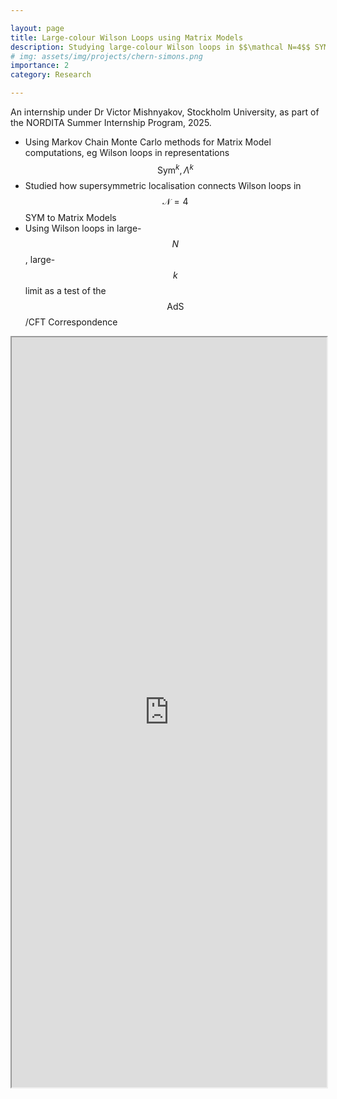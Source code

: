 ```yaml
---

layout: page
title: Large-colour Wilson Loops using Matrix Models
description: Studying large-colour Wilson loops in $$\mathcal N=4$$ SYM as a test of the $$\mathrm{AdS}$$/CFT Correspondence.
# img: assets/img/projects/chern-simons.png
importance: 2
category: Research

---
```

<!--\href{}{Presentation}-->

An internship under Dr Victor Mishnyakov, Stockholm University, as part of the NORDITA Summer Internship Program, 2025.

- Using Markov Chain Monte Carlo methods for Matrix Model computations, eg Wilson loops in representations $$\mathrm{Sym}^k,\Lambda^k$$
- Studied how supersymmetric localisation connects Wilson loops in $$\mathcal N=4$$ SYM to Matrix Models
- Using Wilson loops in large-$$N$$, large-$$k$$ limit as a test of the $$\mathrm{AdS}$$/CFT Correspondence


<iframe
  src="https://github.com/RehmatSChawla/MCMC-Matrix-Models/blob/9323cfca9071236d3f3922e4f69917fa66afcbd4/Presentation.pdf"
  width="100%"
  height="1200px"
  allow="autoplay"
></iframe>



<!--
\repoint{Knot Polynomials from $\mathcal N=4$ SYM}[Bachelor's Thesis II]{Spring '24}[Guide : Prof. Pichai Ramadevi, Department of Physics, IITB][Polynomial knot invariants can be derived by counting solutions of BHN localisation equations modifed by surface operators.\hspace*{-1ex}]
\begin{newitemize}
    \item Used knot parametrisations, numerical techniques on Lie groups to study BHN solution space and derive knot polynomials
    \item Surveyed surface operators' role in supersymmetric theories and modification of BHN equations in their presence
\end{newitemize}

\repoint{Knot Invariants from Perturbative Chern Simons}[Bachelor's Thesis I][\href{https://github.com/RehmatSChawla/Perturbative-Chern-Simons/blob/main/Report.pdf}{Report}][\href{https://github.com/RehmatSChawla/Perturbative-Chern-Simons/blob/main/Presentation.pdf}{Presentation}]{}[Guide : Prof. Pichai Ramadevi, Department of Physics, IITB\pointdate{Fall '23}][The Chern-Simons topological QFT is exactly solvable but can also be studied perturbatively. The topological nature of the theory allows use in deriving knot invariants, objects which distinguish knots.]
\begin{newitemize}
    \item Investigated knot parametrisations and integration techniques to efficiently compute invariants using Mathematica
    \item Derived integral forms of Vassiliev invariants from Wilson loop operators in a Chern-Simons theory
    % \item Surveyed literature on topological QFTs, Chern-Simons theories and their applications such as the quantum hall effect
    % \item Derived Feynman Rules following a Faddeev-Popov procedure to calculate Vassiliev invariants from Wilson loop VEVs
    % \item Studied loop parametrisations and integration techniques to efficiently compute invariants using Mathematica
    % \item Studied Chern-Simons theory and its applications in condensed matter physics and topological quantum computing
    % \item Examining resurgence techniques like Borel resummation to extract non-perturbative terms from asymptotic series
\end{newitemize}-->
